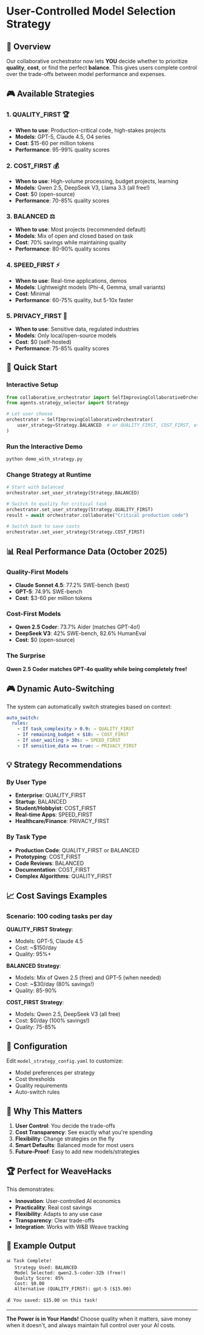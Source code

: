 # User-Controlled Model Selection Strategy

## 🎯 Overview

Our collaborative orchestrator now lets **YOU** decide whether to prioritize **quality**, **cost**, or find the perfect **balance**. This gives users complete control over the trade-offs between model performance and expenses.

## 🎮 Available Strategies

### 1. **QUALITY_FIRST** 🏆
- **When to use**: Production-critical code, high-stakes projects
- **Models**: GPT-5, Claude 4.5, O4 series
- **Cost**: $15-60 per million tokens
- **Performance**: 95-99% quality scores

### 2. **COST_FIRST** 💰
- **When to use**: High-volume processing, budget projects, learning
- **Models**: Qwen 2.5, DeepSeek V3, Llama 3.3 (all free!)
- **Cost**: $0 (open-source)
- **Performance**: 70-85% quality scores

### 3. **BALANCED** ⚖️
- **When to use**: Most projects (recommended default)
- **Models**: Mix of open and closed based on task
- **Cost**: 70% savings while maintaining quality
- **Performance**: 80-90% quality scores

### 4. **SPEED_FIRST** ⚡
- **When to use**: Real-time applications, demos
- **Models**: Lightweight models (Phi-4, Gemma, small variants)
- **Cost**: Minimal
- **Performance**: 60-75% quality, but 5-10x faster

### 5. **PRIVACY_FIRST** 🔐
- **When to use**: Sensitive data, regulated industries
- **Models**: Only local/open-source models
- **Cost**: $0 (self-hosted)
- **Performance**: 75-85% quality scores

## 🚀 Quick Start

### Interactive Setup
```python
from collaborative_orchestrator import SelfImprovingCollaborativeOrchestrator
from agents.strategy_selector import Strategy

# Let user choose
orchestrator = SelfImprovingCollaborativeOrchestrator(
    user_strategy=Strategy.BALANCED  # or QUALITY_FIRST, COST_FIRST, etc.
)
```

### Run the Interactive Demo
```bash
python demo_with_strategy.py
```

### Change Strategy at Runtime
```python
# Start with balanced
orchestrator.set_user_strategy(Strategy.BALANCED)

# Switch to quality for critical task
orchestrator.set_user_strategy(Strategy.QUALITY_FIRST)
result = await orchestrator.collaborate("Critical production code")

# Switch back to save costs
orchestrator.set_user_strategy(Strategy.COST_FIRST)
```

## 📊 Real Performance Data (October 2025)

### Quality-First Models
- **Claude Sonnet 4.5**: 77.2% SWE-bench (best)
- **GPT-5**: 74.9% SWE-bench
- **Cost**: $3-60 per million tokens

### Cost-First Models
- **Qwen 2.5 Coder**: 73.7% Aider (matches GPT-4o!)
- **DeepSeek V3**: 42% SWE-bench, 82.6% HumanEval
- **Cost**: $0 (open-source)

### The Surprise
**Qwen 2.5 Coder matches GPT-4o quality while being completely free!**

## 🎮 Dynamic Auto-Switching

The system can automatically switch strategies based on context:

```yaml
auto_switch:
  rules:
    - If task_complexity > 0.9: → QUALITY_FIRST
    - If remaining_budget < $10: → COST_FIRST
    - If user_waiting > 30s: → SPEED_FIRST
    - If sensitive_data == true: → PRIVACY_FIRST
```

## 💡 Strategy Recommendations

### By User Type
- **Enterprise**: QUALITY_FIRST
- **Startup**: BALANCED
- **Student/Hobbyist**: COST_FIRST
- **Real-time Apps**: SPEED_FIRST
- **Healthcare/Finance**: PRIVACY_FIRST

### By Task Type
- **Production Code**: QUALITY_FIRST or BALANCED
- **Prototyping**: COST_FIRST
- **Code Reviews**: BALANCED
- **Documentation**: COST_FIRST
- **Complex Algorithms**: QUALITY_FIRST

## 📈 Cost Savings Examples

### Scenario: 100 coding tasks per day

**QUALITY_FIRST Strategy**:
- Models: GPT-5, Claude 4.5
- Cost: ~$150/day
- Quality: 95%+

**BALANCED Strategy**:
- Models: Mix of Qwen 2.5 (free) and GPT-5 (when needed)
- Cost: ~$30/day (80% savings!)
- Quality: 85-90%

**COST_FIRST Strategy**:
- Models: Qwen 2.5, DeepSeek V3 (all free)
- Cost: $0/day (100% savings!)
- Quality: 75-85%

## 🔧 Configuration

Edit `model_strategy_config.yaml` to customize:
- Model preferences per strategy
- Cost thresholds
- Quality requirements
- Auto-switch rules

## 🎯 Why This Matters

1. **User Control**: You decide the trade-offs
2. **Cost Transparency**: See exactly what you're spending
3. **Flexibility**: Change strategies on the fly
4. **Smart Defaults**: Balanced mode for most users
5. **Future-Proof**: Easy to add new models/strategies

## 🏆 Perfect for WeaveHacks

This demonstrates:
- **Innovation**: User-controlled AI economics
- **Practicality**: Real cost savings
- **Flexibility**: Adapts to any use case
- **Transparency**: Clear trade-offs
- **Integration**: Works with W&B Weave tracking

## 📝 Example Output

```
📊 Task Complete!
   Strategy Used: BALANCED
   Model Selected: qwen2.5-coder-32b (free!)
   Quality Score: 85%
   Cost: $0.00
   Alternative (QUALITY_FIRST): gpt-5 ($15.00)

💰 You saved: $15.00 on this task!
```

---

**The Power is in Your Hands!** Choose quality when it matters, save money when it doesn't, and always maintain full control over your AI costs.